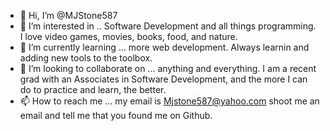 - 👋 Hi, I’m @MJStone587
- 👀 I’m interested in .. Software Development and all things programming. I love video games, movies, books, food, and nature. 
- 🌱 I’m currently learning ... more web development. Always learnin and adding new tools to the toolbox. 
- 💞️ I’m looking to collaborate on ... anything and everything. I am a recent grad with an Associates in Software Development, and the more I can do to practice and learn, the better.
- 📫 How to reach me ... my email is Mjstone587@yahoo.com shoot me an email and tell me that you found me on Github.

<!---
MJStone587/MJStone587 is a ✨ special ✨ repository because its `README.md` (this file) appears on your GitHub profile.
You can click the Preview link to take a look at your changes.
--->

